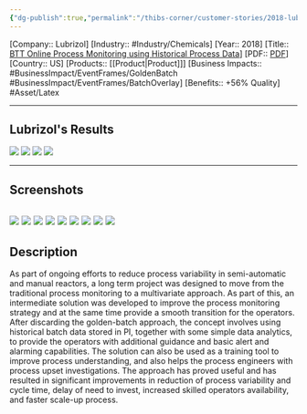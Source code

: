 ```yaml
---
{"dg-publish":true,"permalink":"/thibs-corner/customer-stories/2018-lubrizol-btt-online-process-monitoring-using-historical-process-data/"}
---
```


[Company:: Lubrizol]
[Industry:: #Industry/Chemicals]
[Year:: 2018]
[Title:: [BTT Online Process Monitoring using Historical Process Data](https://resources.osisoft.com/presentations/btt--online-process-monitoring-using-historical-process-data/)]
[PDF:: [PDF](https://cdn.osisoft.com/osi/presentations/2018-uc-emea-barcelona/UC18EU-D2LS05-Lubrizol-Martin-BTT-Online-Process-Monitoring-using-Historical-Process-Data.pdf)]
[Country:: US]
[Products:: [[Product\|Product]]]
[Business Impacts:: #BusinessImpact/EventFrames/GoldenBatch #BusinessImpact/EventFrames/BatchOverlay]
[Benefits:: +56% Quality]
  #Asset/Latex

---
## Lubrizol's Results
![](https://i.imgur.com/Jdn9pIv.png)
![](https://i.imgur.com/7PvnKi4.png)
![](https://i.imgur.com/TiwBH7U.png)
![](https://i.imgur.com/yMw0tR7.png)

---
## Screenshots
![](https://i.imgur.com/8EFxGCQ.png)
![](https://i.imgur.com/qEq25qU.png)
![](https://i.imgur.com/9LGF15P.png)
![](https://i.imgur.com/vjkDUZ1.png)
![](https://i.imgur.com/UaKRypw.png)
![](https://i.imgur.com/Cnorr1C.png)
![](https://i.imgur.com/mDF7FZP.png)
![](https://i.imgur.com/pMZvtB5.png)
![](https://i.imgur.com/BBO8uTJ.png)
---
## Description
As part of ongoing efforts to reduce process variability in semi-automatic and manual reactors, a long term project was designed to move from the traditional process monitoring to a multivariate approach. As part of this, an intermediate solution was developed to improve the process monitoring strategy and at the same time provide a smooth transition for the operators. After discarding the golden-batch approach, the concept involves using historical batch data stored in PI, together with some simple data analytics, to provide the operators with additional guidance and basic alert and alarming capabilities. The solution can also be used as a training tool to improve process understanding, and also helps the process engineers with process upset investigations. The approach has proved useful and has resulted in significant improvements in reduction of process variability and cycle time, delay of need to invest, increased skilled operators availability, and faster scale-up process.